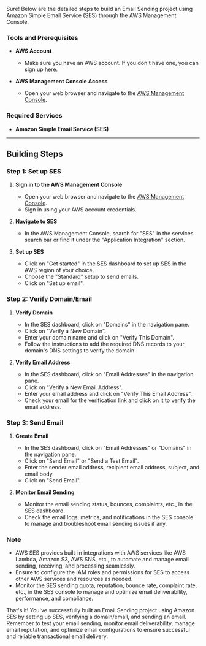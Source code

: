 Sure! Below are the detailed steps to build an Email Sending project using Amazon Simple Email Service (SES) through the AWS Management Console.

### Tools and Prerequisites

- **AWS Account**
  - Make sure you have an AWS account. If you don't have one, you can sign up [here](https://aws.amazon.com/).

- **AWS Management Console Access**
  - Open your web browser and navigate to the [AWS Management Console](https://aws.amazon.com/console/).

### Required Services

- **Amazon Simple Email Service (SES)**

---

## Building Steps

### Step 1: Set up SES

1. **Sign in to the AWS Management Console**
   - Open your web browser and navigate to the [AWS Management Console](https://aws.amazon.com/console/).
   - Sign in using your AWS account credentials.

2. **Navigate to SES**
   - In the AWS Management Console, search for "SES" in the services search bar or find it under the "Application Integration" section.

3. **Set up SES**
   - Click on "Get started" in the SES dashboard to set up SES in the AWS region of your choice.
   - Choose the "Standard" setup to send emails.
   - Click on "Set up email".

### Step 2: Verify Domain/Email

1. **Verify Domain**
   - In the SES dashboard, click on "Domains" in the navigation pane.
   - Click on "Verify a New Domain".
   - Enter your domain name and click on "Verify This Domain".
   - Follow the instructions to add the required DNS records to your domain's DNS settings to verify the domain.

2. **Verify Email Address**
   - In the SES dashboard, click on "Email Addresses" in the navigation pane.
   - Click on "Verify a New Email Address".
   - Enter your email address and click on "Verify This Email Address".
   - Check your email for the verification link and click on it to verify the email address.

### Step 3: Send Email

1. **Create Email**
   - In the SES dashboard, click on "Email Addresses" or "Domains" in the navigation pane.
   - Click on "Send Email" or "Send a Test Email".
   - Enter the sender email address, recipient email address, subject, and email body.
   - Click on "Send Email".

2. **Monitor Email Sending**
   - Monitor the email sending status, bounces, complaints, etc., in the SES dashboard.
   - Check the email logs, metrics, and notifications in the SES console to manage and troubleshoot email sending issues if any.

### Note

- AWS SES provides built-in integrations with AWS services like AWS Lambda, Amazon S3, AWS SNS, etc., to automate and manage email sending, receiving, and processing seamlessly.
- Ensure to configure the IAM roles and permissions for SES to access other AWS services and resources as needed.
- Monitor the SES sending quota, reputation, bounce rate, complaint rate, etc., in the SES console to manage and optimize email deliverability, performance, and compliance.

That's it! You've successfully built an Email Sending project using Amazon SES by setting up SES, verifying a domain/email, and sending an email. Remember to test your email sending, monitor email deliverability, manage email reputation, and optimize email configurations to ensure successful and reliable transactional email delivery.
